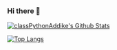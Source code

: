 ### Hi there 👋

[![classPythonAddike's Github Stats](https://github-readme-stats.vercel.app/api?username=classPythonAddike&show_icons=true&count_private=true)](https://github.com/classPythonAddike/)

[![Top Langs](https://github-readme-stats.vercel.app/api/top-langs/?username=classPythonAddike)](https://github.com/classPythonAddike/)

<!--
**classPythonAddike/classPythonAddike** is a ✨ _special_ ✨ repository because its `README.md` (this file) appears on your GitHub profile.

Here are some ideas to get you started:

- 🔭 I’m currently working on ...
- 🌱 I’m currently learning ...
- 👯 I’m looking to collaborate on ...
- 🤔 I’m looking for help with ...
- 💬 Ask me about ...
- 📫 How to reach me: ...
- 😄 Pronouns: ...
- ⚡ Fun fact: ...
-->
